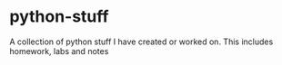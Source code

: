 # python-stuff
A collection of python stuff I have created or worked on.
This includes homework, labs and notes
